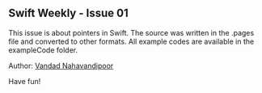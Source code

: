 Swift Weekly - Issue 01
---

This issue is about pointers in Swift. The source was written in the .pages
file and converted to other formats. All example codes are available in the
exampleCode folder.

Author: [Vandad Nahavandipoor](www.oreilly.com/pub/au/4596)

Have fun!
